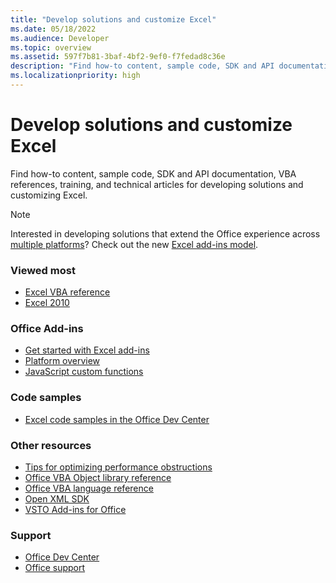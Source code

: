 ```yaml
---
title: "Develop solutions and customize Excel"
ms.date: 05/18/2022
ms.audience: Developer
ms.topic: overview
ms.assetid: 597f7b81-3baf-4bf2-9ef0-f7fedad8c36e
description: "Find how-to content, sample code, SDK and API documentation, VBA references, training, and technical articles for developing solutions and customizing Excel."
ms.localizationpriority: high
---
```


# Develop solutions and customize Excel

Find how-to content, sample code, SDK and API documentation, VBA references, training, and technical articles for developing solutions and customizing Excel.
  
> [!NOTE]
> Interested in developing solutions that extend the Office experience across [multiple platforms](/office/dev/add-ins/overview/office-add-in-availability.md)? Check out the new [Excel add-ins model](/office/dev/add-ins/excel/excel-add-ins-overview.md). 
  
### Viewed most
  
- [Excel VBA reference](/office/vba/api/overview/excel)  
- [Excel 2010](https://docs.microsoft.com/previous-versions/office/developer/office-2010/ee658205(v=office.14))
  
### Office Add-ins
  
- [Get started with Excel add-ins](/office/dev/add-ins/excel/excel-add-ins-get-started-overview.md)  
- [Platform overview](/office/dev/add-ins/overview/office-add-ins.md)
- [JavaScript custom functions](/office/dev/add-ins/excel/custom-functions-overview.md)
  
### Code samples
  
- [Excel code samples in the Office Dev Center](https://developer.microsoft.com/excel/gallery/?filterBy=Samples)
  
### Other resources
  
- [Tips for optimizing performance obstructions](/office/vba/excel/concepts/excel-performance/excel-tips-for-optimizing-performance-obstructions)
- [Office VBA Object library reference](/office/vba/api/overview/library-reference.md)  
- [Office VBA language reference](/office/vba/api/overview/language-reference.md)  
- [Open XML SDK](/office/open-xml/open-xml-sdk.md)  
- [VSTO Add-ins for Office](https://docs.microsoft.com/visualstudio/vsto/create-vsto-add-ins-for-office-by-using-visual-studio?view=vs-2017)
  
### Support
  
- [Office Dev Center](https://developer.microsoft.com/office)  
- [Office support](https://support.office.com/)
